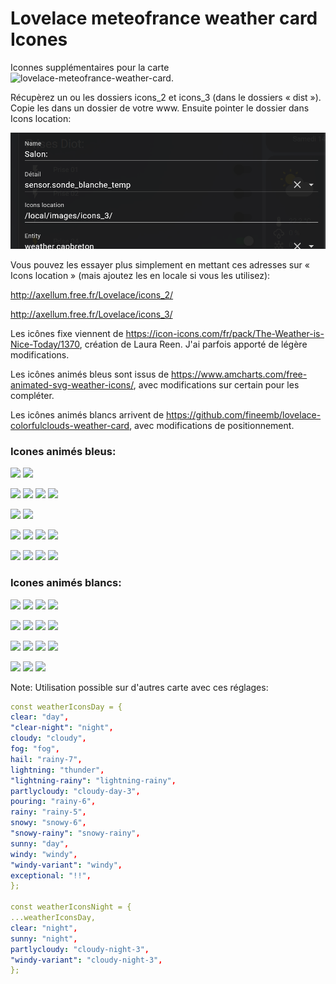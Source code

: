 # Lovelace meteofrance weather card Icones

Iconnes supplémentaires pour la carte ![lovelace-meteofrance-weather-card](https://github.com/hacf-fr/lovelace-meteofrance-weather-card).

Récupèrez un ou les dossiers icons_2 et icons_3 (dans le dossiers « dist »).
Copie les dans un dossier de votre www. Ensuite pointer le dossier dans Icons location:

![](/ajout.png)

Vous pouvez les essayer plus simplement en mettant ces adresses sur « Icons location » (mais ajoutez les en locale si vous les utilisez):

http://axellum.free.fr/Lovelace/icons_2/

http://axellum.free.fr/Lovelace/icons_3/


Les icônes fixe viennent de https://icon-icons.com/fr/pack/The-Weather-is-Nice-Today/1370, création de Laura Reen. J'ai parfois apporté de légère modifications.

Les icônes animés bleus sont issus de https://www.amcharts.com/free-animated-svg-weather-icons/, avec modifications sur certain pour les compléter.

Les icônes animés blancs arrivent de https://github.com/fineemb/lovelace-colorfulclouds-weather-card, avec modifications de positionnement.

### Icones animés bleus:
![](/dist/icons/day.svg)
![](/dist/icons/night.svg)

![](/dist/icons/windy-night.svg)
![](/dist/icons/windy.svg)
![](/dist/icons/fog.svg)
![](/dist/icons/fog1.svg)


![](/dist/icons/cloudy.svg)
![](/dist/icons/cloudy-day-3.svg)

![](/dist/icons/cloudy-night-3.svg)
![](/dist/icons/lightning-rainy.svg)
![](/dist/icons/rainy-5.svg)
![](/dist/icons/rainy-6.svg)


![](/dist/icons/rainy-7.svg)
![](/dist/icons/snowy-6.svg)
![](/dist/icons/snowy-rainy.svg)
![](/dist/icons/thunder.svg)


### Icones animés blancs:
![](/dist/icons_3/day.svg)
![](/dist/icons_3/night.svg)
![](/dist/icons_3/windy-night.svg)
![](/dist/icons_3/windy.svg)

![](/dist/icons_3/fog.svg)
![](/dist/icons_3/cloudy.svg)
![](/dist/icons_3/cloudy-day-3.svg)
![](/dist/icons_3/cloudy-night-3.svg)

![](/dist/icons_3/lightning-rainy.svg)
![](/dist/icons_3/rainy-5.svg)
![](/dist/icons_3/rainy-6.svg)
![](/dist/icons_3/rainy-7.svg)

![](/dist/icons_3/snowy-6.svg)
![](/dist/icons_3/snowy-rainy.svg)
![](/dist/icons_3/thunder.svg)

Note:
Utilisation possible sur d'autres carte avec ces réglages:

   ```yaml
const weatherIconsDay = {
  clear: "day",
  "clear-night": "night",
  cloudy: "cloudy",
  fog: "fog",
  hail: "rainy-7",
  lightning: "thunder",
  "lightning-rainy": "lightning-rainy",
  partlycloudy: "cloudy-day-3",
  pouring: "rainy-6",
  rainy: "rainy-5",
  snowy: "snowy-6",
  "snowy-rainy": "snowy-rainy",
  sunny: "day",
  windy: "windy",
  "windy-variant": "windy",
  exceptional: "!!",
};

const weatherIconsNight = {
  ...weatherIconsDay,
  clear: "night",
  sunny: "night",
  partlycloudy: "cloudy-night-3",
  "windy-variant": "cloudy-night-3",
};
   ```
